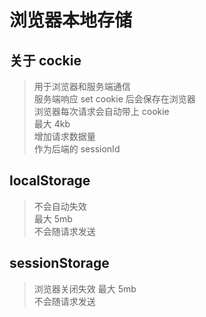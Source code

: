 # 浏览器本地存储
## 关于 cockie
> 用于浏览器和服务端通信  
> 服务端响应 set cookie 后会保存在浏览器  
> 浏览器每次请求会自动带上 cookie  
> 最大 4kb  
> 增加请求数据量  
> 作为后端的 sessionId  
## localStorage
> 不会自动失效  
> 最大 5mb   
> 不会随请求发送  
## sessionStorage
> 浏览器关闭失效
> 最大 5mb   
> 不会随请求发送  

